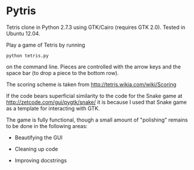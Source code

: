 Pytris
======

Tetris clone in Python 2.7.3 using GTK/Cairo (requires GTK 2.0). Tested in Ubuntu 12.04.

Play a game of Tetris by running

    python tetris.py

on the command line. Pieces are controlled with the arrow keys and the space bar (to drop a piece to the bottom row).

The scoring scheme is taken from http://tetris.wikia.com/wiki/Scoring

If the code bears superficial similarity to the code for the Snake game at http://zetcode.com/gui/pygtk/snake/ it is because I used that Snake game as a template for interacting with GTK.

The game is fully functional, though a small amount of "polishing" remains to be done in the following areas:

* Beautifying the GUI

* Cleaning up code

* Improving docstrings
